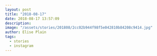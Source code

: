 ```yaml
---
layout: post
title: "2018-08-17"
date: 2018-08-17 13:57:09
description: 
image: "/assets/stories/201808/2cc02b944f98f5e042810b84208c9414.jpg"
author: Elise Plain
tags: 
  - stories
  - instagram
---
```



<p></p>
